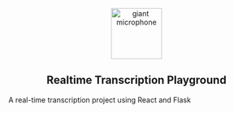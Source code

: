 <p align="center">
  <img width="100px" src="https://user-images.githubusercontent.com/6180201/124313197-cc93f200-db70-11eb-864a-fc65765fc038.png" alt="giant microphone"/><br/>
  <h2 align="center">Realtime Transcription Playground</h2>
</p>

A real-time transcription project using React and Flask 
